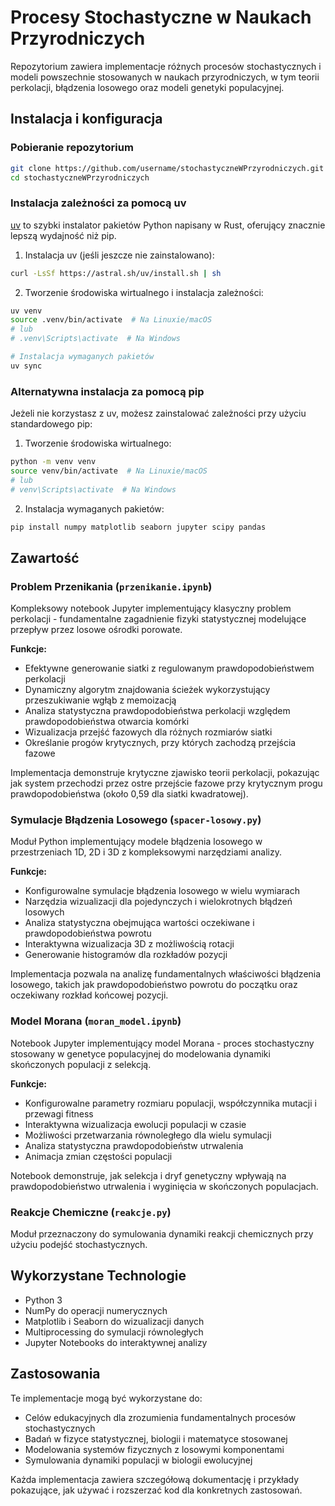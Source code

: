 # Procesy Stochastyczne w Naukach Przyrodniczych

Repozytorium zawiera implementacje różnych procesów stochastycznych i modeli powszechnie stosowanych w naukach przyrodniczych, w tym teorii perkolacji, błądzenia losowego oraz modeli genetyki populacyjnej.

## Instalacja i konfiguracja

### Pobieranie repozytorium
```bash
git clone https://github.com/username/stochastyczneWPrzyrodniczych.git
cd stochastyczneWPrzyrodniczych
```

### Instalacja zależności za pomocą uv
[uv](https://github.com/astral-sh/uv) to szybki instalator pakietów Python napisany w Rust, oferujący znacznie lepszą wydajność niż pip.

1. Instalacja uv (jeśli jeszcze nie zainstalowano):
```bash
curl -LsSf https://astral.sh/uv/install.sh | sh
```

2. Tworzenie środowiska wirtualnego i instalacja zależności:
```bash
uv venv
source .venv/bin/activate  # Na Linuxie/macOS
# lub
# .venv\Scripts\activate  # Na Windows

# Instalacja wymaganych pakietów
uv sync
```

### Alternatywna instalacja za pomocą pip
Jeżeli nie korzystasz z uv, możesz zainstalować zależności przy użyciu standardowego pip:

1. Tworzenie środowiska wirtualnego:
```bash
python -m venv venv
source venv/bin/activate  # Na Linuxie/macOS
# lub
# venv\Scripts\activate  # Na Windows
```

2. Instalacja wymaganych pakietów:
```bash
pip install numpy matplotlib seaborn jupyter scipy pandas
```

## Zawartość

### Problem Przenikania (`przenikanie.ipynb`)

Kompleksowy notebook Jupyter implementujący klasyczny problem perkolacji - fundamentalne zagadnienie fizyki statystycznej modelujące przepływ przez losowe ośrodki porowate.

**Funkcje:**

- Efektywne generowanie siatki z regulowanym prawdopodobieństwem perkolacji
- Dynamiczny algorytm znajdowania ścieżek wykorzystujący przeszukiwanie wgłąb z memoizacją
- Analiza statystyczna prawdopodobieństwa perkolacji względem prawdopodobieństwa otwarcia komórki
- Wizualizacja przejść fazowych dla różnych rozmiarów siatki
- Określanie progów krytycznych, przy których zachodzą przejścia fazowe

Implementacja demonstruje krytyczne zjawisko teorii perkolacji, pokazując jak system przechodzi przez ostre przejście fazowe przy krytycznym progu prawdopodobieństwa (około 0,59 dla siatki kwadratowej).

### Symulacje Błądzenia Losowego (`spacer-losowy.py`)

Moduł Python implementujący modele błądzenia losowego w przestrzeniach 1D, 2D i 3D z kompleksowymi narzędziami analizy.

**Funkcje:**

- Konfigurowalne symulacje błądzenia losowego w wielu wymiarach
- Narzędzia wizualizacji dla pojedynczych i wielokrotnych błądzeń losowych
- Analiza statystyczna obejmująca wartości oczekiwane i prawdopodobieństwa powrotu
- Interaktywna wizualizacja 3D z możliwością rotacji
- Generowanie histogramów dla rozkładów pozycji

Implementacja pozwala na analizę fundamentalnych właściwości błądzenia losowego, takich jak prawdopodobieństwo powrotu do początku oraz oczekiwany rozkład końcowej pozycji.

### Model Morana (`moran_model.ipynb`)

Notebook Jupyter implementujący model Morana - proces stochastyczny stosowany w genetyce populacyjnej do modelowania dynamiki skończonych populacji z selekcją.

**Funkcje:**

- Konfigurowalne parametry rozmiaru populacji, współczynnika mutacji i przewagi fitness
- Interaktywna wizualizacja ewolucji populacji w czasie
- Możliwości przetwarzania równoległego dla wielu symulacji
- Analiza statystyczna prawdopodobieństw utrwalenia
- Animacja zmian częstości populacji

Notebook demonstruje, jak selekcja i dryf genetyczny wpływają na prawdopodobieństwo utrwalenia i wyginięcia w skończonych populacjach.

### Reakcje Chemiczne (`reakcje.py`)

<!-- > **Uwaga:** Ten moduł jest obecnie w fazie rozwoju. -->

Moduł przeznaczony do symulowania dynamiki reakcji chemicznych przy użyciu podejść stochastycznych.

## Wykorzystane Technologie

- Python 3
- NumPy do operacji numerycznych
- Matplotlib i Seaborn do wizualizacji danych
- Multiprocessing do symulacji równoległych
- Jupyter Notebooks do interaktywnej analizy

## Zastosowania

Te implementacje mogą być wykorzystane do:

- Celów edukacyjnych dla zrozumienia fundamentalnych procesów stochastycznych
- Badań w fizyce statystycznej, biologii i matematyce stosowanej
- Modelowania systemów fizycznych z losowymi komponentami
- Symulowania dynamiki populacji w biologii ewolucyjnej

Każda implementacja zawiera szczegółową dokumentację i przykłady pokazujące, jak używać i rozszerzać kod dla konkretnych zastosowań.